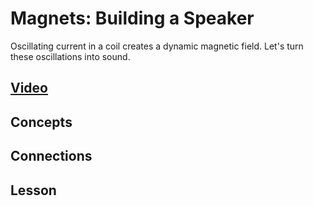 # Magnets: Building a Speaker
Oscillating current in a coil creates a dynamic magnetic field. Let's turn these oscillations into sound.

## [Video](https://vimeo.com/??????)

## Concepts

## Connections

## Lesson
